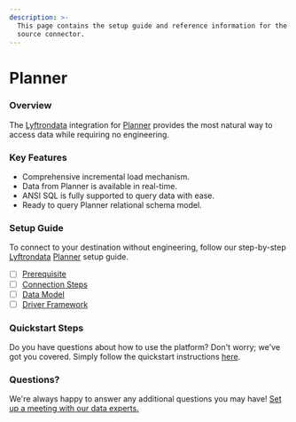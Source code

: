 ```yaml
---
description: >-
  This page contains the setup guide and reference information for the Planner
  source connector.
---
```


# Planner

### Overview

The [Lyftrondata](https://www.lyftrondata.com/) integration for [Planner](None/) provides the most natural way to access data while requiring no engineering.

### Key Features

* Comprehensive incremental load mechanism.
* Data from Planner is available in real-time.
* ANSI SQL is fully supported to query data with ease.
* Ready to query Planner relational schema model.

### Setup Guide

To connect to your destination without engineering, follow our step-by-step [Lyftrondata](https://www.lyftrondata.com/) [Planner](None/) setup guide.

* [ ] [Prerequisite](prerequisite.md)
* [ ] [Connection Steps](connection-steps.md)
* [ ] [Data Model](data-model/erd.md)
* [ ] [Driver Framework](driver-framework/)

### Quickstart Steps

Do you have questions about how to use the platform? Don't worry; we've got you covered. Simply follow the quickstart instructions [here](../../).

### Questions? <a href="#questions" id="questions"></a>

We're always happy to answer any additional questions you may have! [Set up a meeting with our data experts.](https://www.lyftrondata.com/book-a-meeting/)
